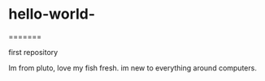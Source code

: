 # hello-world-
=======

first repository 

Im from pluto, love my fish fresh.
im new to everything around computers.

